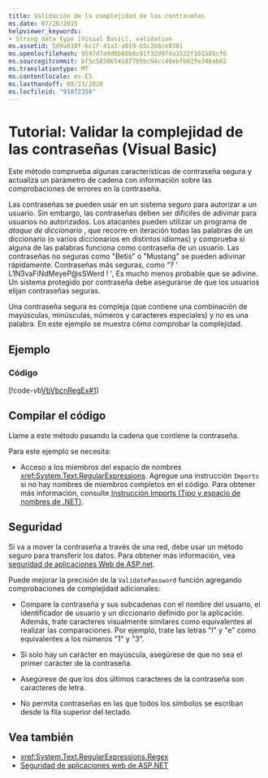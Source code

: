 ```yaml
---
title: Validación de la complejidad de las contraseñas
ms.date: 07/20/2015
helpviewer_keywords:
- String data type [Visual Basic], validation
ms.assetid: 5d9a918f-6c1f-41a3-a019-b5c2b8ce0381
ms.openlocfilehash: 9597d7a9d6b68b8c91f32d97da3532f181585cf6
ms.sourcegitcommit: bf5c5850654187705bc94cc40ebfb62fe346ab02
ms.translationtype: MT
ms.contentlocale: es-ES
ms.lasthandoff: 09/23/2020
ms.locfileid: "91072358"
---
```

# <a name="walkthrough-validating-that-passwords-are-complex-visual-basic"></a>Tutorial: Validar la complejidad de las contraseñas (Visual Basic)

Este método comprueba algunas características de contraseña segura y actualiza un parámetro de cadena con información sobre las comprobaciones de errores en la contraseña.  
  
 Las contraseñas se pueden usar en un sistema seguro para autorizar a un usuario. Sin embargo, las contraseñas deben ser difíciles de adivinar para usuarios no autorizados. Los atacantes pueden utilizar un programa de *ataque de diccionario* , que recorre en iteración todas las palabras de un diccionario (o varios diccionarios en distintos idiomas) y comprueba si alguna de las palabras funciona como contraseña de un usuario. Las contraseñas no seguras como "Betis" o "Mustang" se pueden adivinar rápidamente. Contraseñas más seguras, como "? ' L1N3vaFiNdMeyeP@sSWerd ! ', Es mucho menos probable que se adivine. Un sistema protegido por contraseña debe asegurarse de que los usuarios elijan contraseñas seguras.  
  
 Una contraseña segura es compleja (que contiene una combinación de mayúsculas, minúsculas, números y caracteres especiales) y no es una palabra. En este ejemplo se muestra cómo comprobar la complejidad.  
  
## <a name="example"></a>Ejemplo  
  
### <a name="code"></a>Código  

 [!code-vb[VbVbcnRegEx#1](~/samples/snippets/visualbasic/VS_Snippets_VBCSharp/VbVbcnRegEx/VB/Class1.vb#1)]  
  
## <a name="compile-the-code"></a>Compilar el código  

 Llame a este método pasando la cadena que contiene la contraseña.  
  
 Para este ejemplo se necesita:  
  
- Acceso a los miembros del espacio de nombres <xref:System.Text.RegularExpressions>. Agregue una instrucción `Imports` si no hay nombres de miembros completos en el código. Para obtener más información, consulte [Instrucción Imports (Tipo y espacio de nombres de .NET)](../../../language-reference/statements/imports-statement-net-namespace-and-type.md).  
  
## <a name="security"></a>Seguridad  

 Si va a mover la contraseña a través de una red, debe usar un método seguro para transferir los datos. Para obtener más información, vea [seguridad de aplicaciones Web de ASP.net](/previous-versions/aspnet/330a99hc(v=vs.100)).
  
 Puede mejorar la precisión de la `ValidatePassword` función agregando comprobaciones de complejidad adicionales:  
  
- Compare la contraseña y sus subcadenas con el nombre del usuario, el identificador de usuario y un diccionario definido por la aplicación. Además, trate caracteres visualmente similares como equivalentes al realizar las comparaciones. Por ejemplo, trate las letras "l" y "e" como equivalentes a los números "1" y "3".  
  
- Si solo hay un carácter en mayúscula, asegúrese de que no sea el primer carácter de la contraseña.  
  
- Asegúrese de que los dos últimos caracteres de la contraseña son caracteres de letra.  
  
- No permita contraseñas en las que todos los símbolos se escriban desde la fila superior del teclado.  
  
## <a name="see-also"></a>Vea también

- <xref:System.Text.RegularExpressions.Regex>
- [Seguridad de aplicaciones web de ASP.NET](/previous-versions/aspnet/330a99hc(v=vs.100))
